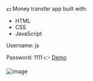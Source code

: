 💵 Money transfer app built with:
- HTML
- CSS
- JavaScript

Username: js

Password: 1111
👉 [Demo](https://money-mnd.netlify.app/)

![image](https://github.com/user-attachments/assets/7e56d1a8-976d-49dd-9b37-ed1bed2ed86c)

